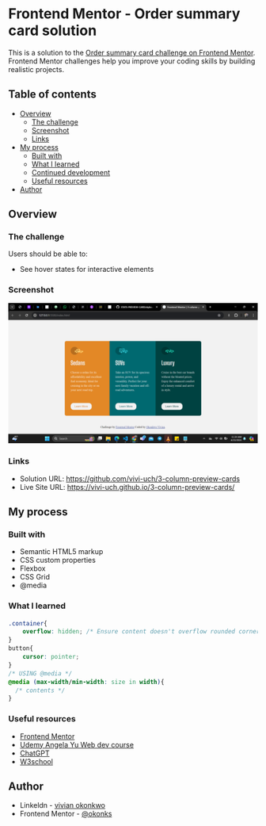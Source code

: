 # Frontend Mentor - Order summary card solution

This is a solution to the [Order summary card challenge on Frontend Mentor](https://www.frontendmentor.io/challenges/order-summary-component-QlPmajDUj). Frontend Mentor challenges help you improve your coding skills by building realistic projects. 

## Table of contents

- [Overview](#overview)
  - [The challenge](#the-challenge)
  - [Screenshot](#screenshot)
  - [Links](#links)
- [My process](#my-process)
  - [Built with](#built-with)
  - [What I learned](#what-i-learned)
  - [Continued development](#continued-development)
  - [Useful resources](#useful-resources)
- [Author](#author)


## Overview

### The challenge

Users should be able to:

- See hover states for interactive elements

### Screenshot

![](./images/screenshot14.png)

### Links

- Solution URL: https://github.com/vivi-uch/3-column-preview-cards
- Live Site URL: https://vivi-uch.github.io/3-column-preview-cards/

## My process

### Built with

- Semantic HTML5 markup
- CSS custom properties
- Flexbox
- CSS Grid
- @media

### What I learned

```css
.container{
    overflow: hidden; /* Ensure content doesn't overflow rounded corners */
}
button{
    cursor: pointer;
}
/* USING @media */
@media (max-width/min-width: size in width){
  /* contents */
}

```

### Useful resources

- [Frontend Mentor](https://www.frontendmentor.io/home)
- [Udemy Angela Yu Web dev course](https://www.udemy.com/course/the-complete-web-development-bootcamp/)
- [ChatGPT](https://chat.openai.com/) 
- [W3school](https://www.w3schools.com/) 

## Author

- Linkeldn - [vivian okonkwo](https://www.linkedin.com/in/vivian-okonkwo-24b228253/)
- Frontend Mentor - [@okonks](https://www.frontendmentor.io/profile/okonks)
